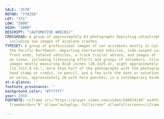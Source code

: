 ```yaml
---
SALE: '2570'
REFNO: "778356"
LOT: "371"
LOW: "2000"
HIGH: "3000"
DESCRIPT: "(AUTOMOTIVE WRECKS)"
CROSSHEAD: A group of approximately 63 photographs depicting catastrophic car collisions,
  including two images of airplane crashes.
TYPESET: A group of professional images of car accidents mostly in California and
  the Pacific Northwest, depicting overturned vehicles, side-swiped cars, mangled
  front ends, totaled vehicles, a truck trailer ablaze, and images of first responders
  on scene, including lifesaving efforts and groups of onlookers. Silver prints, the
  images mostly measuring 8x10 inches (20.3x25.4), eight approximately 5x7 inches
  (12.7x17.8 cm.), more than half of the photographs with the photographer's credit
  hand stamp or credit, in pencil, and a few with the date or notations, in pencil,
  on verso, approximately 20 with hole punches; in a contemporary binder. 1930s-70s
at-a-glance: ''
footnote_provenance: ''
background_color: "#ffffff"
year: 1950
FOOTNOTE: <iframe src="https://player.vimeo.com/video/546074136" width="640" height="564"
  frameborder="0" allow="autoplay; fullscreen" allowfullscreen></iframe>

---
```

